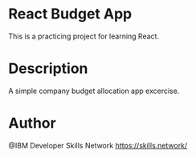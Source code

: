 # React Budget App

This is a practicing project for learning React.

# Description

A simple company budget allocation app excercise.

# Author 

@IBM Developer Skills Network
https://skills.network/